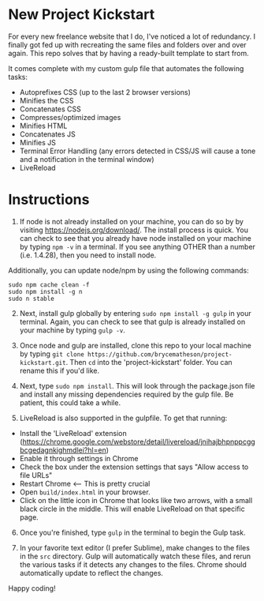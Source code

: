 # New Project Kickstart
For every new freelance website that I do, I've noticed a lot of redundancy. I finally got fed up with recreating the same files and folders over and over again. This repo solves that by having a ready-built template to start from.

It comes complete with my custom gulp file that automates the following tasks:
* Autoprefixes CSS (up to the last 2 browser versions)
* Minifies the CSS
* Concatenates CSS
* Compresses/optimized images
* Minifies HTML
* Concatenates JS
* Minifies JS
* Terminal Error Handling (any errors detected in CSS/JS will cause a tone and a notification in the terminal window)
* LiveReload

# Instructions
1) If node is not already installed on your machine, you can do so by by visiting https://nodejs.org/download/. The install process is quick. You can check to see that you already have node installed on your machine by typing `npm -v` in a terminal. If you see anything OTHER than a number (i.e. 1.4.28), then you need to install node.

Additionally, you can update node/npm by using the following commands:

    sudo npm cache clean -f
    sudo npm install -g n
    sudo n stable

2) Next, install gulp globally by entering `sudo npm install -g gulp` in your terminal. Again, you can check to see that gulp is already installed on your machine by typing `gulp -v`.

3) Once node and gulp are installed, clone this repo to your local machine by typing `git clone https://github.com/brycematheson/project-kickstart.git`. Then `cd` into the 'project-kickstart' folder. You can rename this if you'd like.

4) Next, type `sudo npm install`. This will look through the package.json file and install any missing dependencies required by the gulp file. Be patient, this could take a while.

5) LiveReload is also supported in the gulpfile. To get that running:

* Install the 'LiveReload' extension (https://chrome.google.com/webstore/detail/livereload/jnihajbhpnppcggbcgedagnkighmdlei?hl=en)
* Enable it through settings in Chrome
* Check the box under the extension settings that says "Allow access to file URLs"
* Restart Chrome <-- This is pretty crucial
* Open `build/index.html` in your browser.
* Click on the little icon in Chrome that looks like two arrows, with a small black circle in the middle. This will enable LiveReload on that specific page.

6) Once you're finished, type `gulp` in the terminal to begin the Gulp task.

7) In your favorite text editor (I prefer Sublime), make changes to the files in the `src` directory. Gulp will automatically watch these files, and rerun the various tasks if it detects any changes to the files. Chrome should automatically update to reflect the changes.

Happy coding!

